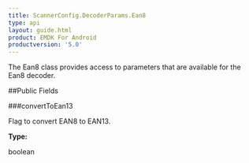 ```yaml
---
title: ScannerConfig.DecoderParams.Ean8
type: api
layout: guide.html
product: EMDK For Android
productversion: '5.0'
---
```



The Ean8 class provides access to parameters that are available for
 the Ean8 decoder.

##Public Fields

###convertToEan13

Flag to convert EAN8 to EAN13.

**Type:**

boolean


